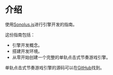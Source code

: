 # 介绍

使用[Sonolus.js](https://github.com/Sonolus/sonolus.js)进行引擎开发的指南。

这份指南包括：

- 引擎开发概念。
- 搭建开发环境。
- 从零开始创建一个完整的单轨点击式节奏游戏引擎。

单轨点击式节奏游戏引擎的源码可以在[GitHub](https://github.com/Sonolus/wiki-sonolus.js-guide-code)找到。
